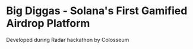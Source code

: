# Big Diggas - Solana's First Gamified Airdrop Platform

Developed during Radar hackathon by Colosseum
